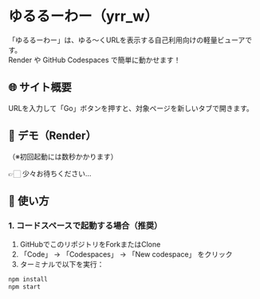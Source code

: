 # ゆるるーわー（yrr_w）

「ゆるるーわー」は、ゆる〜くURLを表示する自己利用向けの軽量ビューアです。  
Render や GitHub Codespaces で簡単に動かせます！


## 🌐 サイト概要

URLを入力して「Go」ボタンを押すと、対象ページを新しいタブで開きます。  


## 🚀 デモ（Render）

（※初回起動には数秒かかります）

👉🏻 少々お待ちください…


## 🔧 使い方

### 1. コードスペースで起動する場合（推奨）

1. GitHubでこのリポジトリをForkまたはClone
2. 「Code」 → 「Codespaces」 → 「New codespace」 をクリック
3. ターミナルで以下を実行：

```bash
npm install
npm start
